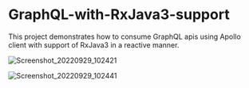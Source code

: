 # GraphQL-with-RxJava3-support

This project demonstrates how to consume GraphQL apis using Apollo client with support of RxJava3 in a reactive manner.  

![Screenshot_20220929_102421](https://user-images.githubusercontent.com/84841044/192947043-81559fe0-90de-4a05-8335-3b2119ca65bf.png)

![Screenshot_20220929_102441](https://user-images.githubusercontent.com/84841044/192947064-26b0d7a5-e195-4698-8571-0227685d1d77.png)

